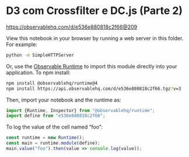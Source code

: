 # D3 com Crossfilter e DC.js (Parte 2)

https://observablehq.com/d/e536e880818c2f66@209

View this notebook in your browser by running a web server in this folder. For
example:

~~~sh
python -m SimpleHTTPServer
~~~

Or, use the [Observable Runtime](https://github.com/observablehq/runtime) to
import this module directly into your application. To npm install:

~~~sh
npm install @observablehq/runtime@4
npm install https://api.observablehq.com/d/e536e880818c2f66.tgz?v=3
~~~

Then, import your notebook and the runtime as:

~~~js
import {Runtime, Inspector} from "@observablehq/runtime";
import define from "e536e880818c2f66";
~~~

To log the value of the cell named “foo”:

~~~js
const runtime = new Runtime();
const main = runtime.module(define);
main.value("foo").then(value => console.log(value));
~~~
